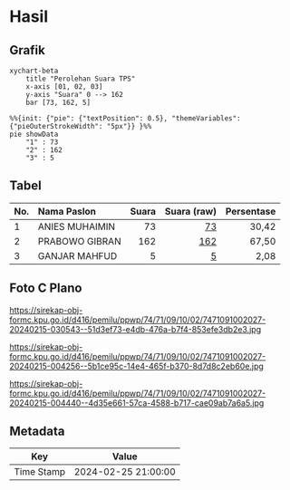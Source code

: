 # Hasil

## Grafik

```mermaid
xychart-beta
    title "Perolehan Suara TPS"
    x-axis [01, 02, 03]
    y-axis "Suara" 0 --> 162
    bar [73, 162, 5]
```

```mermaid
%%{init: {"pie": {"textPosition": 0.5}, "themeVariables": {"pieOuterStrokeWidth": "5px"}} }%%
pie showData
    "1" : 73
    "2" : 162
    "3" : 5
```

## Tabel

| No. | Nama Paslon    | Suara | Suara (raw) | Persentase |
|:--- |:-------------- | -----:| -----------:| ----------:|
| 1   | ANIES MUHAIMIN | 73    | [73][p-1]   | 30,42      |
| 2   | PRABOWO GIBRAN | 162   | [162][p-2]  | 67,50      |
| 3   | GANJAR MAHFUD  | 5     | [5][p-3]    | 2,08       |


[p-1]: https://github.com/gigit-pemilu/pemilu-2024-74-sulawesi-tenggara/blob/main/pilpres/hitung-suara/sub/74-sulawesi-tenggara/sub/71-kota-kendari/sub/09-puuwatu/sub/1002-watulondo/sub/027-tps/sub/paslon-1.txt
[p-2]: https://github.com/gigit-pemilu/pemilu-2024-74-sulawesi-tenggara/blob/main/pilpres/hitung-suara/sub/74-sulawesi-tenggara/sub/71-kota-kendari/sub/09-puuwatu/sub/1002-watulondo/sub/027-tps/sub/paslon-2.txt
[p-3]: https://github.com/gigit-pemilu/pemilu-2024-74-sulawesi-tenggara/blob/main/pilpres/hitung-suara/sub/74-sulawesi-tenggara/sub/71-kota-kendari/sub/09-puuwatu/sub/1002-watulondo/sub/027-tps/sub/paslon-3.txt

## Foto C Plano

https://sirekap-obj-formc.kpu.go.id/d416/pemilu/ppwp/74/71/09/10/02/7471091002027-20240215-030543--51d3ef73-e4db-476a-b7f4-853efe3db2e3.jpg

https://sirekap-obj-formc.kpu.go.id/d416/pemilu/ppwp/74/71/09/10/02/7471091002027-20240215-004256--5b1ce95c-14e4-465f-b370-8d7d8c2eb60e.jpg

https://sirekap-obj-formc.kpu.go.id/d416/pemilu/ppwp/74/71/09/10/02/7471091002027-20240215-004440--4d35e661-57ca-4588-b717-cae09ab7a6a5.jpg


## Metadata

| Key        | Value               |
| ---------- | ------------------- |
| Time Stamp | 2024-02-25 21:00:00 |



